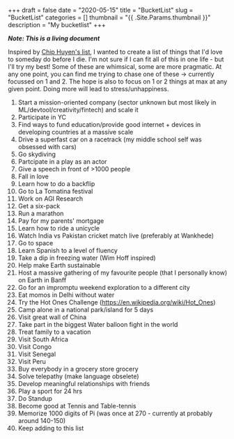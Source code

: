 +++ 
draft = false
date = "2020-05-15"
title = "BucketList"
slug = "BucketList" 
categories = []
thumbnail = "{{ .Site.Params.thumbnail }}"
description = "My bucketlist"
+++


 ***Note: This is a living document***
&nbsp;
&nbsp;
&nbsp;
&nbsp;
&nbsp;
&nbsp;

Inspired by [Chip Huyen's list](https://huyenchip.com/list-100/), I wanted to create a list of things that I'd love to someday do before I die. I'm not sure if I can fit all of this in one life - but I'll try my best! Some of these are whimsical, some are more pragmatic. At any one point, you can find me trying to chase one of these -> currently focussed on 1 and 2. The hope is also to focus on 1 or 2 things at max at any given point. Doing more will lead to stress/unhappiness. 

1. Start a mission-oriented company (sector unknown but most likely in ML/devtool/creativity/fintech) and scale it
2. Participate in YC
3. Find ways to fund education/provide good internet + devices in developing countries at a massive scale
4. Drive a superfast car on a racetrack (my middle school self was obsessed with cars)
5. Go skydiving
6. Partcipate in a play as an actor 
7. Give a speech in front of >1000 people
8. Fall in love
9. Learn how to do a backflip 
10. Go to La Tomatina festival 
11. Work on AGI Research 
12. Get a six-pack 
13. Run a marathon 
14. Pay for my parents' mortgage 
15. Learn how to ride a unicycle
16. Watch India vs Pakistan cricket match live (preferably at Wankhede)
17. Go to space 
18. Learn Spanish to a level of fluency
19. Take a dip in freezing water (Wim Hoff inspired)
20. Help make Earth sustainable 
21. Host a massive gathering of my favourite people (that I personally know) on Earth in Banff
22. Go for an impromptu weekend exploration to a different city 
23. Eat momos in Delhi without water
24. Try the Hot Ones Challenge (https://en.wikipedia.org/wiki/Hot_Ones)
25. Camp alone in a national park/island for 5 days 
26. Visit great wall of China 
27. Take part in the biggest Water balloon fight in the world 
28. Treat family to a vacation
29. Visit South Africa 
30. Visit Congo 
31. Visit Senegal
32. Visit Peru
33. Buy everybody in a grocery store grocery
34. Solve telepathy (make language obselete)
35. Develop meaningful relationships with friends 
36. Play a sport for 24 hrs 
37. Do Standup
38. Become good at Tennis and Table-tennis
39. Memorize 1000 digits of Pi (was once at 270 - currently at probably around 140-150)
40. Keep adding to this list

